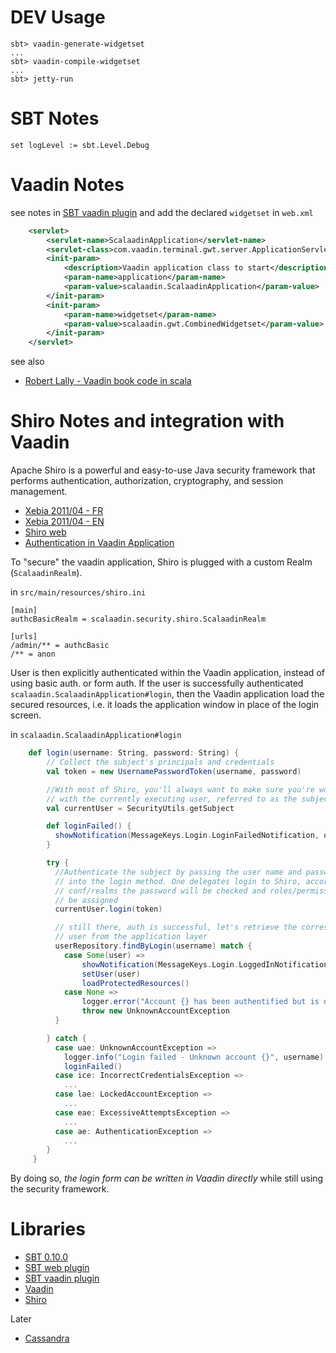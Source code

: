 DEV Usage
=========

    sbt> vaadin-generate-widgetset
    ...
    sbt> vaadin-compile-widgetset
    ...
    sbt> jetty-run


SBT Notes
=========

    set logLevel := sbt.Level.Debug

Vaadin Notes
============

see notes in [SBT vaadin plugin](https://github.com/Arnauld/sbt-vaadin-plugin) and add the declared `widgetset` in `web.xml`

```xml
    <servlet>
        <servlet-name>ScalaadinApplication</servlet-name>
        <servlet-class>com.vaadin.terminal.gwt.server.ApplicationServlet</servlet-class>
        <init-param>
            <description>Vaadin application class to start</description>
            <param-name>application</param-name>
            <param-value>scalaadin.ScalaadinApplication</param-value>
        </init-param>
        <init-param>
            <param-name>widgetset</param-name>
            <param-value>scalaadin.gwt.CombinedWidgetset</param-value>
        </init-param>
    </servlet>
```

see also

* [Robert Lally - Vaadin book code in scala](http://www.robertlally.com/blog/category/vaadin)

Shiro Notes and integration with Vaadin
=======================================

Apache Shiro is a powerful and easy-to-use Java security framework that performs authentication, authorization,
cryptography, and session management.

* [Xebia 2011/04 - FR](http://blog.xebia.fr/2011/04/18/apache-shiro/)
* [Xebia 2011/04 - EN](http://blog.xebia.com/2011/04/apache-shiro/)
* [Shiro web](http://shiro.apache.org/web.html#Web-Custom%257B%257BWebEnvironment%257D%257DClass)
* [Authentication in Vaadin Application](http://vaadin.com/wiki/-/wiki/Main/Authenticating%20Vaadin-based%20applications?p_r_p_185834411_title=Authenticating%20Vaadin-based%20applications)

To "secure" the vaadin application, Shiro is plugged with a custom Realm (`ScalaadinRealm`).

in `src/main/resources/shiro.ini`

    [main]
    authcBasicRealm = scalaadin.security.shiro.ScalaadinRealm

    [urls]
    /admin/** = authcBasic
    /** = anon


User is then explicitly authenticated within the Vaadin application, instead of using basic auth. or form auth.
If the user is successfully authenticated `scalaadin.ScalaadinApplication#login`, then the Vaadin application
load the secured resources, i.e. it loads the application window in place of the login screen.

in `scalaadin.ScalaadinApplication#login`

```scala
    def login(username: String, password: String) {
        // Collect the subject's principals and credentials
        val token = new UsernamePasswordToken(username, password)

        //With most of Shiro, you'll always want to make sure you're working
        // with the currently executing user, referred to as the subject
        val currentUser = SecurityUtils.getSubject

        def loginFailed() {
          showNotification(MessageKeys.Login.LoginFailedNotification, username)
        }

        try {
          //Authenticate the subject by passing the user name and password token
          // into the login method. One delegates login to Shiro, according to its
          // conf/realms the password will be checked and roles/permissions will
          // be assigned
          currentUser.login(token)

          // still there, auth is successful, let's retrieve the corresponding
          // user from the application layer
          userRepository.findByLogin(username) match {
            case Some(user) =>
                showNotification(MessageKeys.Login.LoggedInNotification, user.screenName)
                setUser(user)
                loadProtectedResources()
            case None =>
                logger.error("Account {} has been authentified but is not known...")
                throw new UnknownAccountException
          }

        } catch {
          case uae: UnknownAccountException =>
            logger.info("Login failed - Unknown account {}", username)
            loginFailed()
          case ice: IncorrectCredentialsException =>
            ...
          case lae: LockedAccountException =>
            ...
          case eae: ExcessiveAttemptsException =>
            ...
          case ae: AuthenticationException =>
            ...
        }
     }
```

By doing so, *the login form can be written in Vaadin directly* while still using the security framework.

Libraries
=========

* [SBT 0.10.0](https://github.com/harrah/xsbt)
* [SBT web plugin](https://github.com/siasia/xsbt-web-plugin)
* [SBT vaadin plugin](https://github.com/Arnauld/sbt-vaadin-plugin)
* [Vaadin](http://vaadin.com/home)
* [Shiro](http://shiro.apache.org/)


Later

* [Cassandra](http://cassandra.apache.org/)

